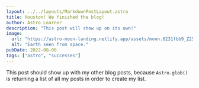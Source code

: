 ```yaml
---
layout: ../../layouts/MarkdownPostLayout.astro
title: Houston! We finished the blog! 
author: Astro Learner
description: "This post will show up on its own!"
image: 
  url: "https://astro-moon-landing.netlify.app/assets/moon.6231fbb9_Z25t052.avif"
  alt: "Earth seen from space."
pubDate: 2022-08-08
tags: ["astro", "successes"]
---
```

This post should show up with my other blog posts, because `Astro.glob()` is returning a list of all my posts in order to create my list.